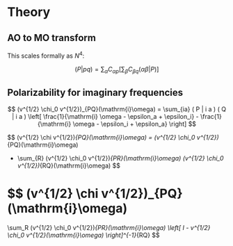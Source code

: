 # Theory



## AO to MO transform

This scales formally as $N^4$:

$$
  ( P | p q ) = \sum_\alpha  C_{\alpha p}  \left[ \sum_\beta  C_{\beta q} ( \alpha \beta | P ) \right]
$$


## Polarizability for imaginary frequencies

$$
 (v^{1/2} \chi_0 v^{1/2})_{PQ}(\mathrm{i}\omega) = \sum_{ia}  ( P | i a ) ( Q | i a ) 
     \left[ \frac{1}{\mathrm{i} \omega - \epsilon_a + \epsilon_i}
          - \frac{1}{\mathrm{i} \omega - \epsilon_i + \epsilon_a} 
     \right]
$$


$$
 (v^{1/2} \chi v^{1/2})_{PQ}(\mathrm{i}\omega)
      =
 (v^{1/2} \chi_0 v^{1/2})_{PQ}(\mathrm{i}\omega)
   + \sum_{R}
 (v^{1/2} \chi_0 v^{1/2})_{PR}(\mathrm{i}\omega)
 (v^{1/2} \chi_0 v^{1/2})_{RQ}(\mathrm{i}\omega)
$$

$$
 (v^{1/2} \chi v^{1/2})_{PQ}(\mathrm{i}\omega)
   =
  \sum_R
 (v^{1/2} \chi_0 v^{1/2})_{PR}(\mathrm{i}\omega)
  \left[
    I - v^{1/2} \chi_0 v^{1/2}(\mathrm{i}\omega)
  \right]^{-1}_{RQ}
$$
